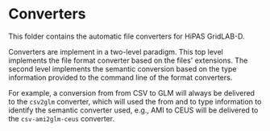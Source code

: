 # Converters

This folder contains the automatic file converters for HiPAS GridLAB-D.

Converters are implement in a two-level paradigm. This top level implements
the file format converter based on the files' extensions. The second level
implements the semantic conversion based on the type information provided to
the command line of the format converters.

For example, a conversion from from CSV to GLM will always be delivered to the
`csv2glm` converter, which will used the from and to type information to
identify the semantic converter used, e.g., AMI to CEUS will be delivered to
the `csv-ami2glm-ceus` converter.
